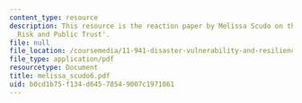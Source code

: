 ```yaml
---
content_type: resource
description: This resource is the reaction paper by Melissa Scudo on the topic 'Transboundary
  Risk and Public Trust'.
file: null
file_location: /coursemedia/11-941-disaster-vulnerability-and-resilience-spring-2005/b0cd1b75f134d64578549007c1971061_melissa_scudo6.pdf
file_type: application/pdf
resourcetype: Document
title: melissa_scudo6.pdf
uid: b0cd1b75-f134-d645-7854-9007c1971061
---
```

